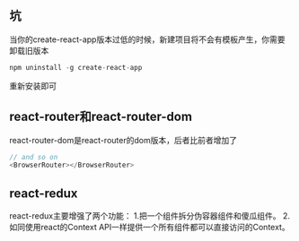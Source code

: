 ## 坑
当你的create-react-app版本过低的时候，新建项目将不会有模板产生，你需要卸载旧版本
```js
npm uninstall -g create-react-app
```
重新安装即可

## react-router和react-router-dom
react-router-dom是react-router的dom版本，后者比前者增加了
```js
// and so on
<BrowserRouter></BrowserRouter>
```

## react-redux
react-redux主要增强了两个功能：
1.把一个组件拆分伪容器组件和傻瓜组件。
2.如同使用react的Context API一样提供一个所有组件都可以直接访问的Context。